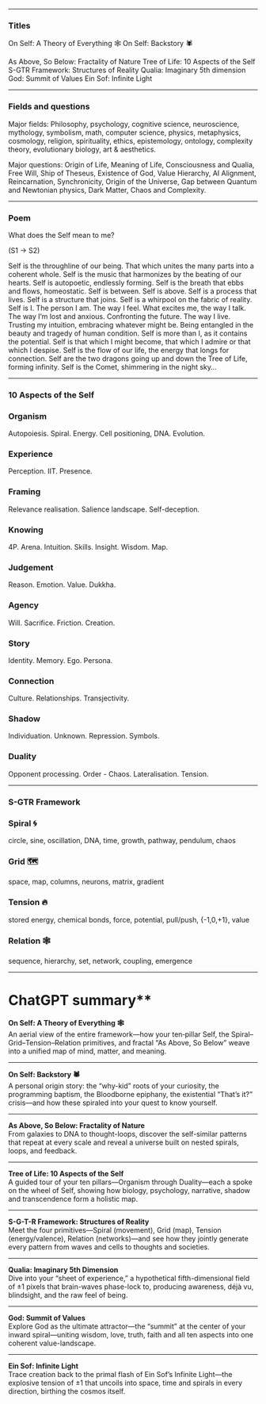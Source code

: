 ----
### Titles

On Self: A Theory of Everything 🕸️
On Self: Backstory 🕷️

As Above, So Below: Fractality of Nature
Tree of Life: 10 Aspects of the Self
S-GTR Framework: Structures of Reality
Qualia: Imaginary 5th dimension
God: Summit of Values
Ein Sof: Infinite Light

----
### Fields and questions

Major fields:
Philosophy, psychology, cognitive science, neuroscience, mythology, symbolism, math, computer science, physics, metaphysics, cosmology, religion, spirituality, ethics, epistemology, ontology, complexity theory, evolutionary biology, art & aesthetics.

Major questions:
Origin of Life, Meaning of Life, Consciousness and Qualia, Free Will, Ship of Theseus, Existence of God, Value Hierarchy, AI Alignment, Reincarnation, Synchronicity, Origin of the Universe, Gap between Quantum and Newtonian physics, Dark Matter, Chaos and Complexity.

-----
### Poem

What does the Self mean to me?

(S1 -> S2)

Self is the throughline of our being. That which unites the many parts into a coherent whole.
Self is the music that harmonizes by the beating of our hearts.
Self is autopoetic, endlessly forming.
Self is the breath that ebbs and flows, homeostatic.
Self is between. Self is above.
Self is a process that lives. Self is a structure that joins.
Self is a whirpool on the fabric of reality.
Self is I. The person I am.
The way I feel. What excites me, the way I talk.
The way I’m lost and anxious. Confronting the future.
The way I live. Trusting my intuition, embracing whatever might be.
Being entangled in the beauty and tragedy of human condition.
Self is more than I, as it contains the potential.
Self is that which I might become, that which I admire or that which I despise.
Self is the flow of our life, the energy that longs for connection.
Self are the two dragons going up and down the Tree of Life, forming infinity.
Self is the Comet, shimmering in the night sky…

-----
### 10 Aspects of the Self

### Organism
Autopoiesis. Spiral. Energy. Cell positioning, DNA. Evolution.
### Experience
Perception. IIT. Presence.
### Framing
Relevance realisation. Salience landscape. Self-deception.
### Knowing
4P. Arena. Intuition. Skills. Insight. Wisdom. Map.
### Judgement
Reason. Emotion. Value. Dukkha.
### Agency
Will. Sacrifice. Friction. Creation.
### Story
Identity. Memory. Ego. Persona.
### Connection
Culture. Relationships. Transjectivity.
### Shadow
Individuation. Unknown. Repression. Symbols.
### Duality
Opponent processing. Order - Chaos. Lateralisation. Tension.



----
### S-GTR Framework

### Spiral 🌀 
circle, sine, oscillation, DNA, time, growth, pathway, pendulum, chaos

### Grid 🗺️
space, map, columns, neurons, matrix, gradient
  
### Tension 🔥
stored energy, chemical bonds, force, potential, pull/push, {-1,0,+1}, value

### Relation 🕸️
sequence, hierarchy, set, network, coupling, emergence

----

# ChatGPT summary**

**On Self: A Theory of Everything 🕸️**  
An aerial view of the entire framework—how your ten‐pillar Self, the Spiral–Grid–Tension–Relation primitives, and fractal “As Above, So Below” weave into a unified map of mind, matter, and meaning.

---

**On Self: Backstory 🕷️**  
A personal origin story: the “why-kid” roots of your curiosity, the programming baptism, the Bloodborne epiphany, the existential “That’s it?” crisis—and how these spiraled into your quest to know yourself.

---

**As Above, So Below: Fractality of Nature**  
From galaxies to DNA to thought-loops, discover the self-similar patterns that repeat at every scale and reveal a universe built on nested spirals, loops, and feedback.

---

**Tree of Life: 10 Aspects of the Self**  
A guided tour of your ten pillars—Organism through Duality—each a spoke on the wheel of Self, showing how biology, psychology, narrative, shadow and transcendence form a holistic map.

---

**S-G-T-R Framework: Structures of Reality**  
Meet the four primitives—Spiral (movement), Grid (map), Tension (energy/valence), Relation (networks)—and see how they jointly generate every pattern from waves and cells to thoughts and societies.

---

**Qualia: Imaginary 5th Dimension**  
Dive into your “sheet of experience,” a hypothetical fifth-dimensional field of ±1 pixels that brain-waves phase-lock to, producing awareness, déjà vu, blindsight, and the raw feel of being.

---

**God: Summit of Values**  
Explore God as the ultimate attractor—the “summit” at the center of your inward spiral—uniting wisdom, love, truth, faith and all ten aspects into one coherent value-landscape.

---

**Ein Sof: Infinite Light**  
Trace creation back to the primal flash of Ein Sof’s Infinite Light—the explosive tension of ±1 that uncoils into space, time and spirals in every direction, birthing the cosmos itself.